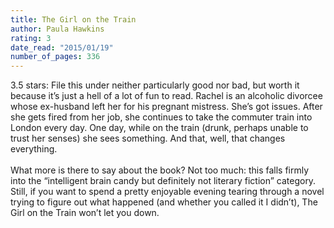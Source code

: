 ```yaml
---
title: The Girl on the Train
author: Paula Hawkins
rating: 3
date_read: "2015/01/19"
number_of_pages: 336
---
```


3.5 stars: File this under neither particularly good nor bad, but worth it because it’s just a hell of a lot of fun to read. Rachel is an alcoholic divorcee whose ex-husband left her for his pregnant mistress. She’s got issues. After she gets fired from her job, she continues to take the commuter train into London every day. One day, while on the train (drunk, perhaps unable to trust her senses) she sees something. And that, well, that changes everything.<br/><br/>What more is there to say about the book? Not too much: this falls firmly into the “intelligent brain candy but definitely not literary fiction” category. Still, if you want to spend a pretty enjoyable evening tearing through a novel trying to figure out what happened (and whether you called it <spoiler>I didn’t</spoiler>), The Girl on the Train won’t let you down.